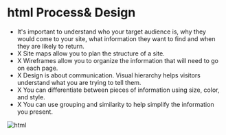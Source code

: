 #  html Process& Design

* It's important to understand who your target audience is, why they would come to your site, what information they want to find and when they are likely to return.
* X Site maps allow you to plan the structure of a site.
* X Wireframes allow you to organize the information that will need to go on each page.
* X Design is about communication. Visual hierarchy helps visitors understand what you are trying to tell them.
* X You can differentiate between pieces of information using size, color, and style.
* X You can use grouping and similarity to help simplify the information you present.

![html](https://static.arageek.com/wp-content/uploads/2018/12/html-e1544564368935.jpg)